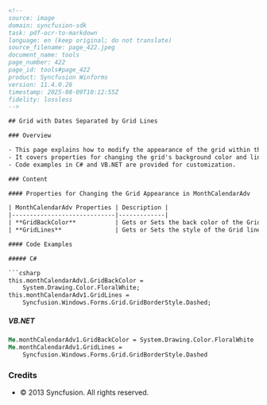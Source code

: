 ```html
<!-- 
source: image
domain: syncfusion-sdk
task: pdf-ocr-to-markdown
language: en (keep original; do not translate)
source_filename: page_422.jpeg
document_name: tools
page_number: 422
page_id: tools#page_422
product: Syncfusion Winforms
version: 11.4.0.26
timestamp: 2025-08-09T10:12:55Z
fidelity: lossless
-->

## Grid with Dates Separated by Grid Lines

### Overview

- This page explains how to modify the appearance of the grid within the `MonthCalendarAdv` control.
- It covers properties for changing the grid's background color and line styles.
- Code examples in C# and VB.NET are provided for customization.

### Content

#### Properties for Changing the Grid Appearance in MonthCalendarAdv

| MonthCalendarAdv Properties | Description |
|-----------------------------|-------------|
| **GridBackColor**           | Gets or Sets the back color of the Grid. |
| **GridLines**               | Gets or Sets the style of the Grid lines. The options are <br> - NotSet <br> - None <br> - Dashed <br> - Dotted <br> - DashDot <br> - DashDotDot <br> - Solid <br> - Standard <br> The default value is 'Dotted'. |

#### Code Examples

##### C#

```csharp
this.monthCalendarAdv1.GridBackColor = 
    System.Drawing.Color.FloralWhite;
this.monthCalendarAdv1.GridLines = 
    Syncfusion.Windows.Forms.Grid.GridBorderStyle.Dashed;
```

##### VB.NET

```vb
Me.monthCalendarAdv1.GridBackColor = System.Drawing.Color.FloralWhite
Me.monthCalendarAdv1.GridLines = 
    Syncfusion.Windows.Forms.Grid.GridBorderStyle.Dashed
```

### Credits

- © 2013 Syncfusion. All rights reserved.

<!-- tags: [Syncfusion Winforms, MonthCalendarAdv, GridLines, GridBackColor, C#, VB.NET] keywords: [MonthCalendarAdv, GridLines, GridBackColor, customization, Syncfusion Windows Forms, grid appearance, properties, C#, VB.NET] -->
```